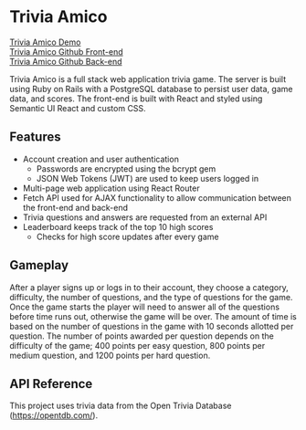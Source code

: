 # Trivia Amico

[Trivia Amico Demo](http://triviaamico.herokuapp.com/)<br>
[Trivia Amico Github Front-end](https://github.com/cmlavin/TriviaAmico)<br>
[Trivia Amico Github Back-end](https://github.com/cmlavin/TriviaAmicoAPI)<br>

Trivia Amico is a full stack web application trivia game. The server is built using Ruby on Rails with a PostgreSQL database to persist user data, game data, and scores.  The front-end is built with React and styled using Semantic UI React and custom CSS.

## Features

* Account creation and user authentication
  * Passwords are encrypted using the bcrypt gem
  * JSON Web Tokens (JWT) are used to keep users logged in
* Multi-page web application using React Router
* Fetch API used for AJAX functionality to allow communication between the front-end and back-end
* Trivia questions and answers are requested from an external API
* Leaderboard keeps track of the top 10 high scores
  * Checks for high score updates after every game

## Gameplay

After a player signs up or logs in to their account, they choose a category, difficulty, the number of questions, and the type of questions for the game.  Once the game starts the player will need to answer all of the questions before time runs out, otherwise the game will be over. The amount of time is based on the number of questions in the game with 10 seconds allotted per question.  The number of points awarded per question depends on the difficulty of the game; 400 points per easy question, 800 points per medium question, and 1200 points per hard question.

## API Reference

This project uses trivia data from the Open Trivia Database (https://opentdb.com/).
